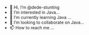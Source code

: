- 👋 Hi, I’m @dede-stunting
- 👀 I’m interested in Java...
- 🌱 I’m currently learning Java ...
- 💞️ I’m looking to collaborate on Java...
- 📫 How to reach me ...

<!---
dede-stunting/dede-stunting is a ✨ special ✨ repository because its `README.md` (this file) appears on your GitHub profile.
You can click the Preview link to take a look at your changes.
--->
